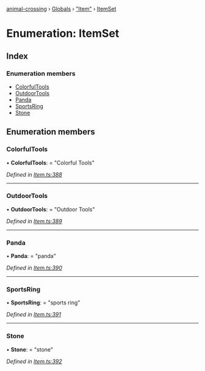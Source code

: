 [animal-crossing](../README.md) › [Globals](../globals.md) › ["Item"](../modules/_item_.md) › [ItemSet](_item_.itemset.md)

# Enumeration: ItemSet

## Index

### Enumeration members

* [ColorfulTools](_item_.itemset.md#colorfultools)
* [OutdoorTools](_item_.itemset.md#outdoortools)
* [Panda](_item_.itemset.md#panda)
* [SportsRing](_item_.itemset.md#sportsring)
* [Stone](_item_.itemset.md#stone)

## Enumeration members

###  ColorfulTools

• **ColorfulTools**: = "Colorful Tools"

*Defined in [Item.ts:388](https://github.com/Norviah/animal-crossing/blob/44de0e0/module/types/Item.ts#L388)*

___

###  OutdoorTools

• **OutdoorTools**: = "Outdoor Tools"

*Defined in [Item.ts:389](https://github.com/Norviah/animal-crossing/blob/44de0e0/module/types/Item.ts#L389)*

___

###  Panda

• **Panda**: = "panda"

*Defined in [Item.ts:390](https://github.com/Norviah/animal-crossing/blob/44de0e0/module/types/Item.ts#L390)*

___

###  SportsRing

• **SportsRing**: = "sports ring"

*Defined in [Item.ts:391](https://github.com/Norviah/animal-crossing/blob/44de0e0/module/types/Item.ts#L391)*

___

###  Stone

• **Stone**: = "stone"

*Defined in [Item.ts:392](https://github.com/Norviah/animal-crossing/blob/44de0e0/module/types/Item.ts#L392)*

